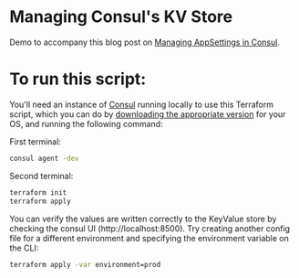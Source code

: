 # Managing Consul's KV Store

Demo to accompany this blog post on [Managing AppSettings in Consul](https://andydote.co.uk/2018/08/07/managing-consul-appsettings/).

# To run this script:

You'll need an instance of [Consul](https://www.consul.io/) running locally to use this Terraform script, which you can do by [downloading the appropriate version](https://www.consul.io/downloads.html) for your OS, and running the following command:


First terminal:
```bash
consul agent -dev
```

Second terminal:
```bash
terraform init
terraform apply
```

You can verify the values are written correctly to the KeyValue store by checking the consul UI (http://localhost:8500).
Try creating another config file for a different environment and specifying the environment variable on the CLI:

```bash
terraform apply -var environment=prod
```
